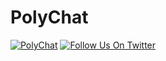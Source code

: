 # PolyChat
[![PolyChat](https://i.imgur.com/YOQL9b2.png "PolyChat")](https://polyextended.github.io/PolyChat "PolyChat")
[![Follow Us On Twitter](https://img.shields.io/badge/twitter-1DA1F2?style=for-the-badge&logo=twitter&logoColor=white)](https://x.com/Bacon_Space)
